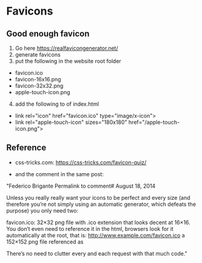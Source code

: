 # Favicons

## Good enough favicon

1. Go here https://realfavicongenerator.net/
2. generate favicons
3. put the following in the website root folder
  - favicon.ico
  - favicon-16x16.png
  - favicon-32x32.png
  - apple-touch-icon.png
4. add the following to <head> of index.html
  - link rel="icon" href="favicon.ico" type="image/x-icon">
  - link rel="apple-touch-icon" sizes="180x180" href="/apple-touch-icon.png">

## Reference

- css-tricks.com: https://css-tricks.com/favicon-quiz/

- and the comment in the same post:

"Federico Brigante
Permalink to comment# August 18, 2014

Unless you really really want your icons to be perfect and every size (and therefore you’re not simply using an automatic generator, which defeats the purpose) you only need two:

favicon.ico: 32×32 png file with .ico extension that looks decent at 16×16. You don’t even need to reference it in the html, browsers look for it automatically at the root, that is: http://www.example.com/favicon.ico
a 152×152 png file referenced as <link rel="apple-touch-icon" href="/icon.png">

There’s no need to clutter every and each request with that much code."
